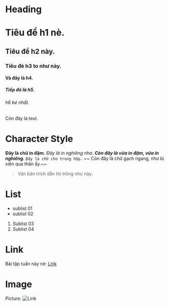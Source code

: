 # Heading
# Tiêu đề h1 nè.
## Tiêu đề h2 này.
### Tiêu đè h3 to như này.
#### Và đây là h4.
##### Tiếp đó là h5.
###### h6 bé nhất.
Còn đây là text.

# Character Style
**Đây là chữ in đậm.**
_Đây là in nghiêng nha_.
**_Còn đây là vừa in đậm, vừa in nghiêng._**
`Đây là chữ cho trong hộp.`
~~ Còn đây là chữ gạch ngang, như bị xiên qua thân ấy.~~
> Văn bản trích dẫn thì trông như này.

# List
+ sublist 01
+ sublist 02
1. Sublist 03
2. Sublist 04

# Link
Bài tập tuần này nè: [Link](https://mimpython.github.io/pythonSummerCourse/week-05-assignment/)

# Image
Picture: ![Link](https://www.zerochan.net/Goku+Black)
